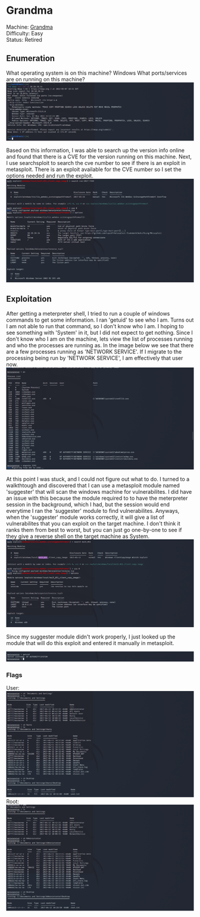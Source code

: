 # Grandma

Machine: [Grandma](https://app.hackthebox.com/machines/14)\
Difficulty: Easy\
Status: Retired



## Enumeration

What operating system is on this machine? Windows
What ports/services are on running on this machine? 
![Results!](screenshots/1.png) 


Based on this information, I was able to search up the version info online and found that there is a CVE for the version running on this machine. Next, I use searchsploit to search the cve number to see if there is an exploit in metasploit. There is an exploit available for the CVE number so I set the options needed and run the exploit.
![Results!](screenshots/2.png) 


## Exploitation
After getting a meterpreter shell, I tried to run a couple of windows commands to get some information. I ran 'getuid' to see who I am. Turns out I am not able to run that command, so I don't know who I am. I hoping to see something with 'System' in it, but I did not expect to get nothing. Since I don't know who I am on the machine, lets view the list of processes running and who the processes are running as. In the image below we see that there are a few processes running as 'NETWORK SERVICE'. If I migrate to the processing being run by 'NETWORK SERVICE', I am effectively that user now.
![Results!](screenshots/3.png) 


At this point I was stuck, and I could not figure out what to do. I turned to a walkthtough and discovered that I can use a metasploit module named 'suggester' that will scan the windows machine for vulnerabilites. I did have an issue with this because the module required to to have the meterpreter session in the background, which I had, but the session would end everytime I ran the 'suggester' module to find vulnerabilites. Anyways, when the 'suggester' module works correctly, it will give a list of vulnerabilites that you can exploit on the target machine. I don't think it ranks them from best to worst, but you can just go one-by-one to see if they give a reverse shell on the target machine as System. \
![Results!](screenshots/4.png) 

Since my suggester module didn't work properly, I just looked up the module that will do this exploit and entered it manually in metasploit.

![Results!](screenshots/5.png) 



### Flags
User: 
![Results!](screenshots/6.png) 
Root: 
![Results!](screenshots/7.png) 

